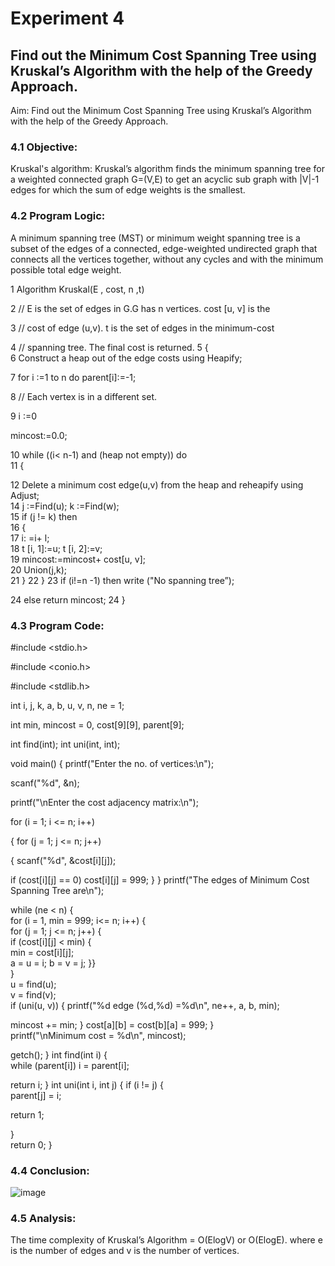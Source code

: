 # Experiment 4 
## Find out the Minimum Cost Spanning Tree using Kruskal’s Algorithm with the help of the Greedy Approach. 

Aim: Find out the Minimum Cost Spanning Tree using Kruskal’s Algorithm with the help of the Greedy Approach. 
 
 
### 4.1 Objective: 
Kruskal's algorithm: Kruskal’s algorithm finds the minimum spanning tree for a weighted connected graph G=(V,E) to get an acyclic sub graph with |V|-1 edges for which the sum of edge weights is the smallest. 
 
### 4.2 Program Logic: 
 
A minimum spanning tree (MST) or minimum weight spanning tree is a subset of the edges of a connected, edge-weighted undirected graph that connects all the vertices together, without any cycles and with the minimum possible total edge weight. 
 
1	Algorithm Kruskal(E , cost, n ,t)  

2	// E is the set of edges in G.G has n vertices. cost [u, v] is the

3 // cost of edge (u,v). t is the set of edges in the minimum-cost 

4 // spanning tree. The final cost is returned. 
5 {  
6 Construct a heap out of the edge costs using Heapify;  

7 for i :=1 to n do parent[i]:=-1;  

8 // Each vertex is in a different set. 

9	i :=0

mincost:=0.0;

10	while ((i< n-1) and (heap not empty)) do  
11	{  

12	Delete a minimum cost edge(u,v) from the heap and reheapify using Adjust;  
14	j :=Find(u);
    k :=Find(w);  
15	if (j != k) then  
16	{  
17	i: =i+ l;  
18	t [i, 1]:=u; 
    t [i, 2]:=v;  
19	mincost:=mincost+ cost[u, v];  
20	Union(j,k);  
21	} 
22	} 
23	if (i!=n -1) then write ("No spanning tree”); 

24 else return mincost; 24	}

 
 
### 4.3 Program Code: 
 
#include <stdio.h> 

#include <conio.h>

#include <stdlib.h> 

int i, j, k, a, b, u, v, n, ne = 1;

int min, mincost = 0, cost[9][9], parent[9];

int find(int); int uni(int, int); 

void main() 
{ 
printf("Enter the no. of vertices:\n");

scanf("%d", &n); 

printf("\nEnter the cost adjacency matrix:\n");

for (i = 1; i <= n; i++) 

  { 
  for (j = 1; j <= n; j++)
  
{ 
scanf("%d", &cost[i][j]); 

if (cost[i][j] == 0) cost[i][j] = 999; 
    } 
  } 
printf("The edges of Minimum Cost Spanning Tree are\n"); 

  while (ne < n) 
  {    
  for (i = 1, min = 999; i<= n; i++) 
    {      
    for (j = 1; j <= n; j++) 
      {         
      if (cost[i][j] < min) 
        {          
        min = cost[i][j];        
            a = u = i; 
            b = v = j; 
        }}    
        }   
        u = find(u);    
        v = find(v);     
        if (uni(u, v)) 
    { 
printf("%d edge (%d,%d) =%d\n", ne++, a, b, min);

mincost += min; 
    } 
    cost[a][b] = cost[b][a] = 999; 
  }  
printf("\nMinimum cost = %d\n", mincost);

getch(); 
}
int find(int i) 
{  
while (parent[i]) i = parent[i];  

return i; 
} 
int uni(int i, int j) 
{ 
  if (i != j) 
  {     
  parent[j] = i; 
  
  return 1;
  
  }  
  return 0; 
} 
 
### 4.4 Conclusion:

![image](https://github.com/22bdo10074/Semester_4-Practicals/assets/142095565/dd38390a-9e22-4ed1-9f56-c0beb03a07f5)

  
### 4.5 Analysis: 
The time complexity of Kruskal’s Algorithm = O(ElogV) or O(ElogE). where e is the number of edges and v is the number of vertices. 

